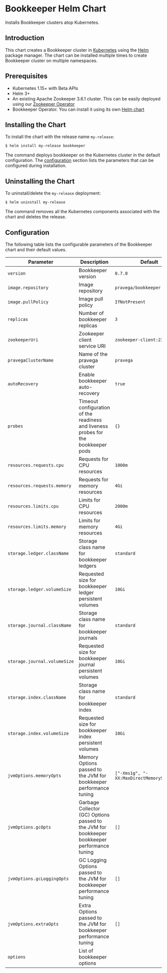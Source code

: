 # Bookkeeper Helm Chart

Installs Bookkeeper clusters atop Kubernetes.

## Introduction

This chart creates a Bookkeeper cluster in [Kubernetes](http://kubernetes.io) using the [Helm](https://helm.sh) package manager. The chart can be installed multiple times to create Bookkeeper cluster on multiple namespaces.

## Prerequisites

  - Kubernetes 1.15+ with Beta APIs
  - Helm 3+
  - An existing Apache Zookeeper 3.6.1 cluster. This can be easily deployed using our [Zookeeper Operator](https://github.com/pravega/zookeeper-operator)
  - Bookkeeper Operator. You can install it using its own [Helm chart](https://github.com/pravega/bookkeeper-operator/tree/master/charts/bookkeeper-operator)

## Installing the Chart

To install the chart with the release name `my-release`:

```
$ helm install my-release bookkeeper
```

The command deploys bookkeeper on the Kubernetes cluster in the default configuration. The [configuration](#configuration) section lists the parameters that can be configured during installation.

## Uninstalling the Chart

To uninstall/delete the `my-release` deployment:

```
$ helm uninstall my-release
```

The command removes all the Kubernetes components associated with the chart and deletes the release.

## Configuration

The following table lists the configurable parameters of the Bookkeeper chart and their default values.

| Parameter | Description | Default |
| ----- | ----------- | ------ |
| `version` | Bookkeeper version | `0.7.0` |
| `image.repository` | Image repository | `pravega/bookkeeper` |
| `image.pullPolicy` | Image pull policy | `IfNotPresent` |
| `replicas` | Number of bookkeeper replicas | `3` |
| `zookeeperUri` | Zookeeper client service URI | `zookeeper-client:2181` |
| `pravegaClusterName` | Name of the pravega cluster | `pravega` |
| `autoRecovery`| Enable bookkeeper auto-recovery | `true` |
| `probes` | Timeout configuration of the readiness and liveness probes for the bookkeeper pods | `{}` |
| `resources.requests.cpu` | Requests for CPU resources | `1000m` |
| `resources.requests.memory` | Requests for memory resources | `4Gi` |
| `resources.limits.cpu` | Limits for CPU resources | `2000m` |
| `resources.limits.memory` | Limits for memory resources | `4Gi` |
| `storage.ledger.className` | Storage class name for bookkeeper ledgers | `standard` |
| `storage.ledger.volumeSize` | Requested size for bookkeeper ledger persistent volumes | `10Gi` |
| `storage.journal.className` | Storage class name for bookkeeper journals | `standard` |
| `storage.journal.volumeSize` | Requested size for bookkeeper journal persistent volumes | `10Gi` |
| `storage.index.className` | Storage class name for bookkeeper index | `standard` |
| `storage.index.volumeSize` | Requested size for bookkeeper index persistent volumes | `10Gi` |
| `jvmOptions.memoryOpts` | Memory Options passed to the JVM for bookkeeper performance tuning | `["-Xms1g", "-XX:MaxDirectMemorySize=2g"]` |
| `jvmOptions.gcOpts` | Garbage Collector (GC) Options passed to the JVM for bookkeeper bookkeeper performance tuning | `[]` |
| `jvmOptions.gcLoggingOpts` | GC Logging Options passed to the JVM for bookkeeper performance tuning | `[]` |
| `jvmOptions.extraOpts` | Extra Options passed to the JVM for bookkeeper performance tuning | `[]` |
| `options` | List of bookkeeper options | |
